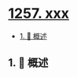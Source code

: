 # [1257. xxx](https://github.com/Tdahuyou/TNotes.leetcode/tree/main/notes/1257.%20xxx)

<!-- region:toc -->

- [1. 📝 概述](#1--概述)

<!-- endregion:toc -->

## 1. 📝 概述
